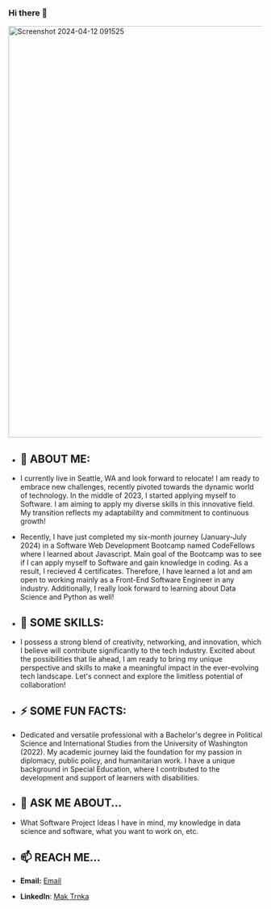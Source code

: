 ### Hi there 👋
<img width="815" alt="Screenshot 2024-04-12 091525" src="https://github.com/Makster04/Makster04/assets/86382359/dc1c3cd6-8d38-4502-a070-e6facb78bbff">

- ## 🌱 **ABOUT ME:**
- I currently live in Seattle, WA and look forward to relocate! I am ready to embrace new challenges, recently pivoted towards the dynamic world of technology. In the middle of 2023, I started applying myself to Software. I am aiming to apply my diverse skills in this innovative field. My transition reflects my adaptability and commitment to continuous growth!
- Recently, I have just completed my six-month journey (January-July 2024) in a Software Web Development Bootcamp named CodeFellows where I learned about Javascript. Main goal of the Bootcamp was to see if I can apply myself to Software and gain knowledge in coding. As a result, I recieved 4 certificates. Therefore, I have learned a lot and am open to working mainly as a Front-End Software Engineer in any industry. Additionally, I really look forward to learning about Data Science and Python as well!


- ## 🔭 **SOME SKILLS:**
- I possess a strong blend of creativity, networking, and innovation, which I believe will contribute significantly to the tech industry. Excited about the possibilities that lie ahead, I am ready to bring my unique perspective and skills to make a meaningful impact in the ever-evolving tech landscape. Let's connect and explore the limitless potential of collaboration!


- ## ⚡ **SOME FUN FACTS:** 
- Dedicated and versatile professional with a Bachelor's degree in Political Science and International Studies from the University of Washington (2022). My academic journey laid the foundation for my passion in diplomacy, public policy, and humanitarian work. I have a unique background in Special Education, where I contributed to the development and support of learners with disabilities.

- ## 💬 **ASK ME ABOUT**...
- What Software Project Ideas I have in mind, my knowledge in data science and software, what you want to work on, etc.

- ## 📫 **REACH ME**...
- **Email:** [Email](maktrnka@comcast.net)
- **LinkedIn**: [Mak Trnka](https://www.linkedin.com/in/mak-trnka/)

